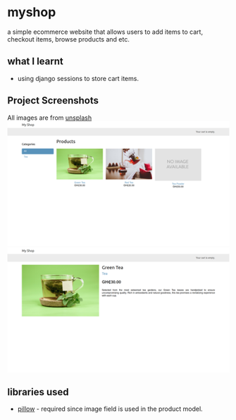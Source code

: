 # myshop

a simple ecommerce website that allows users to add items to cart, checkout items, browse products
and etc.

## what I learnt

- using django sessions to store cart items.

## Project Screenshots

All images are from [unsplash](https://unsplash.com/)
![product list page](assets/img/product_list_page.png)
![product detail page](assets/img/product_detail_page.png)

## libraries used

- [pillow](https://python-pillow.org/) - required since image field is used in the product model.
